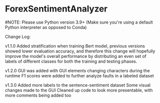 # ForexSentimentAnalyzer

#NOTE: Please use Python version 3.9+ (Make sure you're using a default Python interpreter as opposed to Conda)

Change Log:

v1.1.0
Added stratification when training Bert model, previous versions showed lower evaluation accuracy, and therefore this change will hopefully
improve the model's overall performance by distributing an even set of labels of different classes for both the training and testing phases.

v1.2.0
GUI was added with GUI elements changing characters during the runtime
F1 scores were added to further analyze faults in a labeled dataset

v1.3.0
Added more labels to the sentence-sentiment dataset
Some visual changes made to the GUI
Cleaned up code to look more presentable, with more comments being added too
